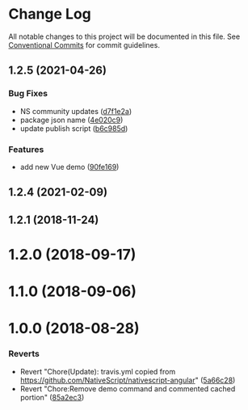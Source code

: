 # Change Log

All notable changes to this project will be documented in this file.
See [Conventional Commits](https://conventionalcommits.org) for commit guidelines.

## 1.2.5 (2021-04-26)


### Bug Fixes

* NS community updates ([d7f1e2a](https://github.com/nativescript-community/algolia/commit/d7f1e2acf91e3280176609895c34abe9f8272927))
* package json name ([4e020c9](https://github.com/nativescript-community/algolia/commit/4e020c9867ebd7319f85450932d0b567aa0bae47))
* update publish script ([b6c985d](https://github.com/nativescript-community/algolia/commit/b6c985dd337127bd98be91549ee3de4e533050d8))


### Features

* add new Vue demo ([90fe169](https://github.com/nativescript-community/algolia/commit/90fe169b45adaa97850a09ae6d4dd6dd55540f5b))



## 1.2.4 (2021-02-09)



## 1.2.1 (2018-11-24)



# 1.2.0 (2018-09-17)



# 1.1.0 (2018-09-06)



# 1.0.0 (2018-08-28)


### Reverts

* Revert "Chore(Update): travis.yml copied from https://github.com/NativeScript/nativescript-angular" ([5a66c28](https://github.com/nativescript-community/algolia/commit/5a66c28252a1fdbae0b44a8f37e2b405f0223e71))
* Revert "Chore:Remove demo command and commented cached portion" ([85a2ec3](https://github.com/nativescript-community/algolia/commit/85a2ec3173026392daf3e260194be6aba0550c81))
